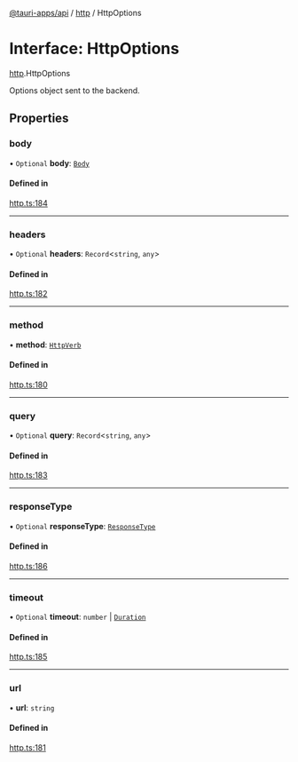 [@tauri-apps/api](../README.md) / [http](../modules/http.md) / HttpOptions

# Interface: HttpOptions

[http](../modules/http.md).HttpOptions

Options object sent to the backend.

## Properties

### body

• `Optional` **body**: [`Body`](../classes/http.Body.md)

#### Defined in

[http.ts:184](https://github.com/tauri-apps/tauri/blob/787ea09/tooling/api/src/http.ts#L184)

___

### headers

• `Optional` **headers**: `Record`<`string`, `any`\>

#### Defined in

[http.ts:182](https://github.com/tauri-apps/tauri/blob/787ea09/tooling/api/src/http.ts#L182)

___

### method

• **method**: [`HttpVerb`](../modules/http.md#httpverb)

#### Defined in

[http.ts:180](https://github.com/tauri-apps/tauri/blob/787ea09/tooling/api/src/http.ts#L180)

___

### query

• `Optional` **query**: `Record`<`string`, `any`\>

#### Defined in

[http.ts:183](https://github.com/tauri-apps/tauri/blob/787ea09/tooling/api/src/http.ts#L183)

___

### responseType

• `Optional` **responseType**: [`ResponseType`](../enums/http.ResponseType.md)

#### Defined in

[http.ts:186](https://github.com/tauri-apps/tauri/blob/787ea09/tooling/api/src/http.ts#L186)

___

### timeout

• `Optional` **timeout**: `number` \| [`Duration`](http.Duration.md)

#### Defined in

[http.ts:185](https://github.com/tauri-apps/tauri/blob/787ea09/tooling/api/src/http.ts#L185)

___

### url

• **url**: `string`

#### Defined in

[http.ts:181](https://github.com/tauri-apps/tauri/blob/787ea09/tooling/api/src/http.ts#L181)
